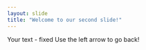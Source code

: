```yaml
---
layout: slide
title: "Welcome to our second slide!"
---
```

Your text - fixed 
Use the left arrow to go back!
